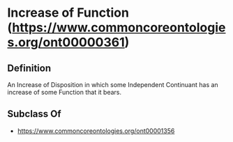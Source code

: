 # Increase of Function (https://www.commoncoreontologies.org/ont00000361)

## Definition
An Increase of Disposition in which some Independent Continuant has an increase of some Function that it bears.

## Subclass Of
- https://www.commoncoreontologies.org/ont00001356

